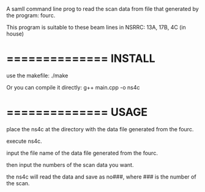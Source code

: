 
A samll command line prog to read the scan data from file that generated by the program: fourc.

This program is suitable to these beam lines in NSRRC: 13A, 17B, 4C (in house)


==============
INSTALL
==============

use the makefile: ./make

Or you can compile it directly: g++ main.cpp -o ns4c


==============
USAGE
==============

place the ns4c at the directory with the data file generated from the fourc.

execute ns4c.

input the file name of the data file generated from the fourc.

then input the numbers of the scan data you want.

the ns4c will read the data and save as no###, where ### is the number of the scan.

